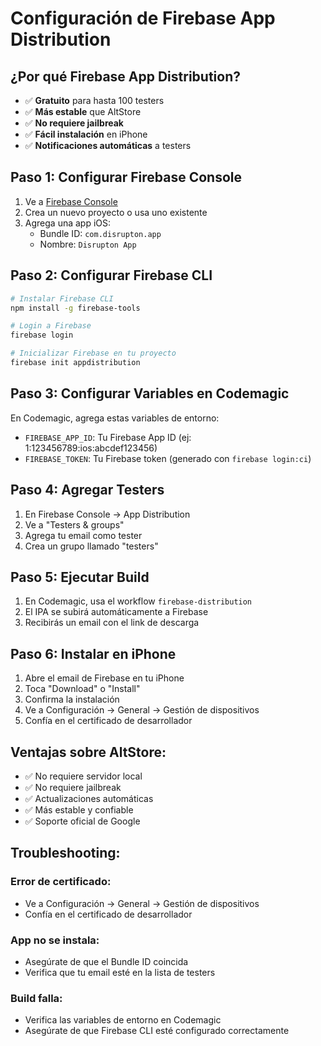 # Configuración de Firebase App Distribution

## ¿Por qué Firebase App Distribution?

- ✅ **Gratuito** para hasta 100 testers
- ✅ **Más estable** que AltStore
- ✅ **No requiere jailbreak**
- ✅ **Fácil instalación** en iPhone
- ✅ **Notificaciones automáticas** a testers

## Paso 1: Configurar Firebase Console

1. Ve a [Firebase Console](https://console.firebase.google.com/)
2. Crea un nuevo proyecto o usa uno existente
3. Agrega una app iOS:
   - Bundle ID: `com.disrupton.app`
   - Nombre: `Disrupton App`

## Paso 2: Configurar Firebase CLI

```bash
# Instalar Firebase CLI
npm install -g firebase-tools

# Login a Firebase
firebase login

# Inicializar Firebase en tu proyecto
firebase init appdistribution
```

## Paso 3: Configurar Variables en Codemagic

En Codemagic, agrega estas variables de entorno:

- `FIREBASE_APP_ID`: Tu Firebase App ID (ej: 1:123456789:ios:abcdef123456)
- `FIREBASE_TOKEN`: Tu Firebase token (generado con `firebase login:ci`)

## Paso 4: Agregar Testers

1. En Firebase Console → App Distribution
2. Ve a "Testers & groups"
3. Agrega tu email como tester
4. Crea un grupo llamado "testers"

## Paso 5: Ejecutar Build

1. En Codemagic, usa el workflow `firebase-distribution`
2. El IPA se subirá automáticamente a Firebase
3. Recibirás un email con el link de descarga

## Paso 6: Instalar en iPhone

1. Abre el email de Firebase en tu iPhone
2. Toca "Download" o "Install"
3. Confirma la instalación
4. Ve a Configuración → General → Gestión de dispositivos
5. Confía en el certificado de desarrollador

## Ventajas sobre AltStore:

- ✅ No requiere servidor local
- ✅ No requiere jailbreak
- ✅ Actualizaciones automáticas
- ✅ Más estable y confiable
- ✅ Soporte oficial de Google

## Troubleshooting:

### Error de certificado:
- Ve a Configuración → General → Gestión de dispositivos
- Confía en el certificado de desarrollador

### App no se instala:
- Asegúrate de que el Bundle ID coincida
- Verifica que tu email esté en la lista de testers

### Build falla:
- Verifica las variables de entorno en Codemagic
- Asegúrate de que Firebase CLI esté configurado correctamente
